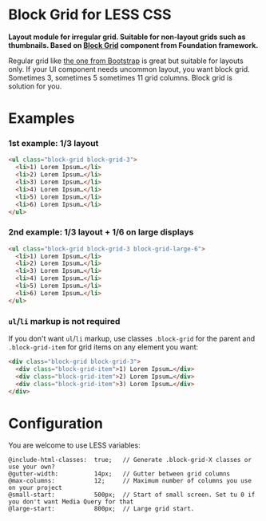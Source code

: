 # Block Grid for LESS CSS

**Layout module for irregular grid. Suitable for non-layout grids such as thumbnails. 
Based on [Block Grid](http://foundation.zurb.com/docs/components/block_grid.html) component from Foundation framework.**

Regular grid like [the one from Bootstrap](http://getbootstrap.com/css/#grid) is great but suitable for layouts only. If your UI component
needs uncommon layout, you want block grid. Sometimes 3, sometimes 5 sometimes 11 
grid columns. Block grid is solution for you.

# Examples

### 1st example: 1/3 layout

```html
<ul class="block-grid block-grid-3">
  <li>1) Lorem Ipsum…</li>
  <li>2) Lorem Ipsum…</li>
  <li>3) Lorem Ipsum…</li>
  <li>4) Lorem Ipsum…</li>
  <li>5) Lorem Ipsum…</li>
  <li>6) Lorem Ipsum…</li>
</ul>
```


### 2nd example: 1/3 layout + 1/6 on large displays

```html
<ul class="block-grid block-grid-3 block-grid-large-6">
  <li>1) Lorem Ipsum…</li>
  <li>2) Lorem Ipsum…</li>
  <li>3) Lorem Ipsum…</li>
  <li>4) Lorem Ipsum…</li>
  <li>5) Lorem Ipsum…</li>
  <li>6) Lorem Ipsum…</li>
</ul>
```

### `ul`/`li` markup is not required

If you don't want `ul`/`li` markup, use classes `.block-grid` for the parent and `.block-grid-item` for grid items on any element you want:


```html
<div class="block-grid block-grid-3">
  <div class="block-grid-item">1) Lorem Ipsum…</div>
  <div class="block-grid-item">2) Lorem Ipsum…</div>
  <div class="block-grid-item">3) Lorem Ipsum…</div>
</div>
```

# Configuration

You are welcome to use LESS variables:

```
@include-html-classes:  true;   // Generate .block-grid-X classes or use your own?
@gutter-width:          14px;   // Gutter between grid columns
@max-columns:           12;     // Maximum number of columns you use on your project
@small-start:           500px;  // Start of small screen. Set tu 0 if you don't want Media Query for that
@large-start:           800px;  // Large grid start.
```


